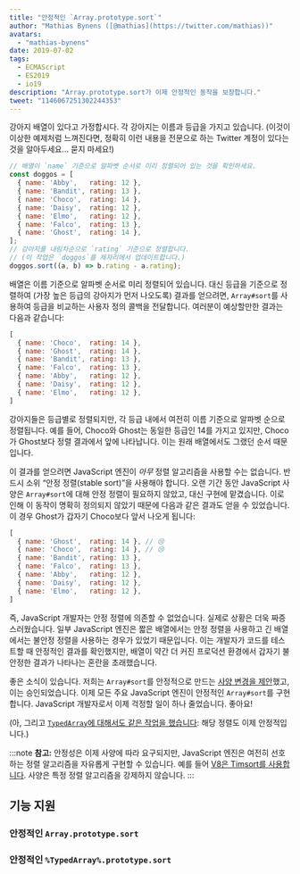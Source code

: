 ```yaml
---
title: "안정적인 `Array.prototype.sort`"
author: "Mathias Bynens ([@mathias](https://twitter.com/mathias))"
avatars: 
  - "mathias-bynens"
date: 2019-07-02
tags: 
  - ECMAScript
  - ES2019
  - io19
description: "Array.prototype.sort가 이제 안정적인 동작을 보장합니다."
tweet: "1146067251302244353"
---
```

강아지 배열이 있다고 가정합시다. 각 강아지는 이름과 등급을 가지고 있습니다. (이것이 이상한 예제처럼 느껴진다면, 정확히 이런 내용을 전문으로 하는 Twitter 계정이 있다는 것을 알아두세요... 묻지 마세요!)

```js
// 배열이 `name` 기준으로 알파벳 순서로 미리 정렬되어 있는 것을 확인하세요.
const doggos = [
  { name: 'Abby',   rating: 12 },
  { name: 'Bandit', rating: 13 },
  { name: 'Choco',  rating: 14 },
  { name: 'Daisy',  rating: 12 },
  { name: 'Elmo',   rating: 12 },
  { name: 'Falco',  rating: 13 },
  { name: 'Ghost',  rating: 14 },
];
// 강아지를 내림차순으로 `rating` 기준으로 정렬합니다.
// (이 작업은 `doggos`를 제자리에서 업데이트합니다.)
doggos.sort((a, b) => b.rating - a.rating);
```

<!--truncate-->
배열은 이름 기준으로 알파벳 순서로 미리 정렬되어 있습니다. 대신 등급을 기준으로 정렬하여 (가장 높은 등급의 강아지가 먼저 나오도록) 결과를 얻으려면, `Array#sort`를 사용하여 등급을 비교하는 사용자 정의 콜백을 전달합니다. 여러분이 예상할만한 결과는 다음과 같습니다:

```js
[
  { name: 'Choco',  rating: 14 },
  { name: 'Ghost',  rating: 14 },
  { name: 'Bandit', rating: 13 },
  { name: 'Falco',  rating: 13 },
  { name: 'Abby',   rating: 12 },
  { name: 'Daisy',  rating: 12 },
  { name: 'Elmo',   rating: 12 },
]
```

강아지들은 등급별로 정렬되지만, 각 등급 내에서 여전히 이름 기준으로 알파벳 순으로 정렬됩니다. 예를 들어, Choco와 Ghost는 동일한 등급인 14를 가지고 있지만, Choco가 Ghost보다 정렬 결과에서 앞에 나타납니다. 이는 원래 배열에서도 그랬던 순서 때문입니다.

이 결과를 얻으려면 JavaScript 엔진이 _아무_ 정렬 알고리즘을 사용할 수는 없습니다. 반드시 소위 “안정 정렬(stable sort)”을 사용해야 합니다. 오랜 기간 동안 JavaScript 사양은 `Array#sort`에 대해 안정 정렬이 필요하지 않았고, 대신 구현에 맡겼습니다. 이로 인해 이 동작이 명확히 정의되지 않았기 때문에 다음과 같은 결과도 얻을 수 있었습니다. 이 경우 Ghost가 갑자기 Choco보다 앞서 나오게 됩니다:

```js
[
  { name: 'Ghost',  rating: 14 }, // 😢
  { name: 'Choco',  rating: 14 }, // 😢
  { name: 'Bandit', rating: 13 },
  { name: 'Falco',  rating: 13 },
  { name: 'Abby',   rating: 12 },
  { name: 'Daisy',  rating: 12 },
  { name: 'Elmo',   rating: 12 },
]
```

즉, JavaScript 개발자는 안정 정렬에 의존할 수 없었습니다. 실제로 상황은 더욱 짜증스러웠습니다. 일부 JavaScript 엔진은 짧은 배열에서는 안정 정렬을 사용하고 긴 배열에서는 불안정 정렬을 사용하는 경우가 있었기 때문입니다. 이는 개발자가 코드를 테스트할 때 안정적인 결과를 확인했지만, 배열이 약간 더 커진 프로덕션 환경에서 갑자기 불안정한 결과가 나타나는 혼란을 초래했습니다.

좋은 소식이 있습니다. 저희는 `Array#sort`를 안정적으로 만드는 [사양 변경을 제안](https://github.com/tc39/ecma262/pull/1340)했고, 이는 승인되었습니다. 이제 모든 주요 JavaScript 엔진이 안정적인 `Array#sort`를 구현합니다. JavaScript 개발자로서 이제 걱정할 일이 하나 줄었습니다. 좋아요!

(아, 그리고 [`TypedArray`에 대해서도 같은 작업을 했습니다](https://github.com/tc39/ecma262/pull/1433): 해당 정렬도 이제 안정적입니다.)

:::note
**참고:** 안정성은 이제 사양에 따라 요구되지만, JavaScript 엔진은 여전히 선호하는 정렬 알고리즘을 자유롭게 구현할 수 있습니다. 예를 들어 [V8은 Timsort를 사용합니다](/blog/array-sort#timsort). 사양은 특정 정렬 알고리즘을 강제하지 않습니다.
:::

## 기능 지원

### 안정적인 `Array.prototype.sort`

<feature-support chrome="70 /blog/v8-release-70#javascript-language-features"
                 firefox="yes"
                 safari="yes"
                 nodejs="12 https://twitter.com/mathias/status/1120700101637353473"
                 babel="yes https://github.com/zloirock/core-js#ecmascript-array"></feature-support>

### 안정적인 `%TypedArray%.prototype.sort`

<feature-support chrome="74 https://bugs.chromium.org/p/v8/issues/detail?id=8567"
                 firefox="67 https://bugzilla.mozilla.org/show_bug.cgi?id=1290554"
                 safari="yes"
                 nodejs="12 https://twitter.com/mathias/status/1120700101637353473"
                 babel="yes https://github.com/zloirock/core-js#ecmascript-typed-arrays"></feature-support>
